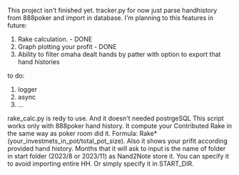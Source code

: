 This project isn't finished yet. tracker.py for now just parse handhistory from 888poker and import in database. I'm planning to this features in future:

1. Rake calculation. - DONE
2. Graph plotting your profit - DONE
3. Ability to filter omaha dealt hands by patter with option to export that hand histories

to do:

1. logger
2. async
3. ...

rake_calc.py is redy to use. And it doesn't needed postrgeSQL This script works only with 888poker hand history. It compute your Contributed Rake in the same way as poker room did it. Formula: Rake\*(your_investmets_in_pot/total_pot_size). Also it shows your prifit according provided hand history. Months that it will ask to input is the name of folder in start folder (2023/8 or 2023/11) as Nand2Note store it. You can specify it to avoid importing entire HH. Or simply specify it in START_DIR.
